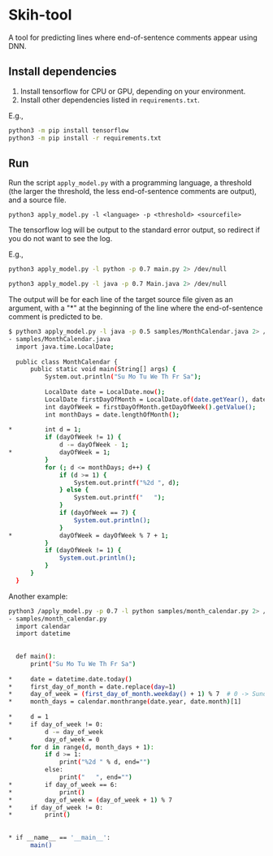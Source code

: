 # Skih-tool

A tool for predicting lines where end-of-sentence comments appear using DNN.

## Install dependencies

1. Install tensorflow for CPU or GPU, depending on your environment.
2. Install other dependencies listed in `requirements.txt`.

E.g., 

```sh
python3 -m pip install tensorflow
python3 -m pip install -r requirements.txt
```

## Run

Run the script `apply_model.py` with a programming language, a threshold (the larger the threshold, the less end-of-sentence comments are output), and a source file.

```
python3 apply_model.py -l <language> -p <threshold> <sourcefile>
```

The tensorflow log will be output to the standard error output, so redirect if you do not want to see the log.

E.g.,

```sh
python3 apply_model.py -l python -p 0.7 main.py 2> /dev/null
```

```sh
python3 apply_model.py -l java -p 0.7 Main.java 2> /dev/null
```

The output will be for each line of the target source file given as an argument, with a "*" at the beginning of the line where the end-of-sentence comment is predicted to be.

```sh
$ python3 apply_model.py -l java -p 0.5 samples/MonthCalendar.java 2> /dev/null
- samples/MonthCalendar.java
  import java.time.LocalDate;
  
  public class MonthCalendar {
      public static void main(String[] args) {
          System.out.println("Su Mo Tu We Th Fr Sa");
  
          LocalDate date = LocalDate.now();
          LocalDate firstDayOfMonth = LocalDate.of(date.getYear(), date.getMonthValue(), 1);
          int dayOfWeek = firstDayOfMonth.getDayOfWeek().getValue();
          int monthDays = date.lengthOfMonth();
  
*         int d = 1;
          if (dayOfWeek != 1) {
              d -= dayOfWeek - 1;
*             dayOfWeek = 1;
          }
          for (; d <= monthDays; d++) {
              if (d >= 1) {
                  System.out.printf("%2d ", d);
              } else {
                  System.out.printf("   ");
              }
              if (dayOfWeek == 7) {
                  System.out.println();
              }
*             dayOfWeek = dayOfWeek % 7 + 1;
          }
          if (dayOfWeek != 1) {
              System.out.println();
          }
      }
  }
```

Another example:

```sh
python3 /apply_model.py -p 0.7 -l python samples/month_calendar.py 2> /dev/null
- samples/month_calendar.py
  import calendar
  import datetime
  
  
  def main():
      print("Su Mo Tu We Th Fr Sa")
  
*     date = datetime.date.today()
*     first_day_of_month = date.replace(day=1)
*     day_of_week = (first_day_of_month.weekday() + 1) % 7  # 0 -> Sunday, 1 -> Monday, ...
*     month_days = calendar.monthrange(date.year, date.month)[1]
  
*     d = 1
*     if day_of_week != 0:
          d -= day_of_week
*         day_of_week = 0
      for d in range(d, month_days + 1):
          if d >= 1:
              print("%2d " % d, end="")
          else:
              print("   ", end="")
*         if day_of_week == 6:
*             print()
*         day_of_week = (day_of_week + 1) % 7
*     if day_of_week != 0:
*         print()
  
  
* if __name__ == '__main__':
      main()
```